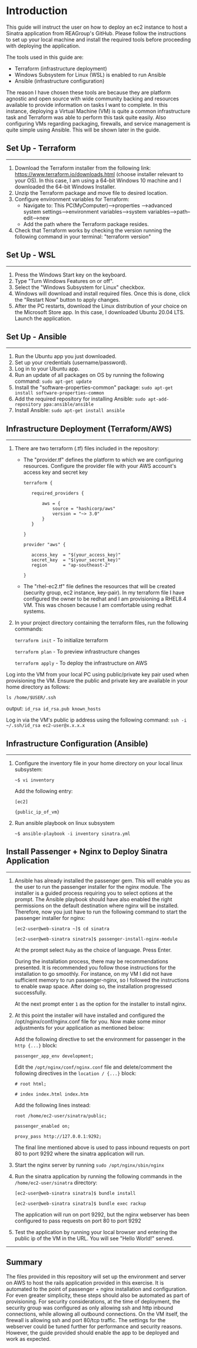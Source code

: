 # Introduction
This guide will instruct the user on how to deploy an ec2 instance to host a Sinatra application from REAGroup's GitHub. Please follow the instructions to set up your local machine and install the required tools before proceeding with deploying the application.

The tools used in this guide are: 
- Terraform (infrastructure deployment)
- Windows Subsystem for Linux (WSL) is enabled to run Ansible
- Ansible (infrastructure configuration)

The reason I have chosen these tools are because they are platform agnostic and open source with wide community backing and resources available to provide information on tasks I want to complete. In this instance, deploying a Virtual Machine (VM) is quite a common infrastructure task and Terraform was able to perform this task quite easily. Also configuring VMs regarding packaging, firewalls, and service management is quite simple using Ansible. This will be shown later in the guide.

## Set Up - Terraform
---
1. Download the Terraform installer from the following link: https://www.terraform.io/downloads.html (choose installer relevant to your OS). In this case, I am using a 64-bit Windows 10 machine and I downloaded the 64-bit Windows Installer.
2. Unzip the Terraform package and move file to desired location.
3. Configure environment variables for Terraform: 
   - Navigate to: This PC(MyComputer)—>properties —>advanced system settings–>environment variables—>system variables—>path–edit–>new
   - Add the path where the Terraform package resides.
4. Check that Terraform works by checking the version running the following command in your terminal: "terraform version"

## Set Up - WSL
---
1. Press the Windows Start key on the keyboard.
2. Type "Turn Windows Features on or off".
3. Select the "Windows Subsystem for Linux" checkbox.
4. Windows will download and install required files. Once this is done, click the "Restart Now" button to apply changes.
5. After the PC restarts, download the Linux distribution of your choice on the Microsoft Store app. In this case, I downloaded Ubuntu 20.04 LTS. Launch the application.

## Set Up - Ansible
---
1. Run the Ubuntu app you just downloaded.
2. Set up your credentials (username/password).
3. Log in to your Ubuntu app.
4. Run an update of all packages on OS by running the following command: 
   `sudo apt-get update`
5. Install the "software-properties-common" package: `sudo apt-get install software-properties-common`
6. Add the required repository for installing Ansible: `sudo apt-add-repository ppa:ansible/ansible`
7. Install Ansible: `sudo apt-get install ansible`

## Infrastructure Deployment (Terraform/AWS)
---
1. There are two terraform (.tf) files included in the repository:
   - The "provider.tf" defines the platform to which we are configuring resources. Configure the provider file with your AWS account's access key and secret key
     
        `terraform {`
        
            required_providers {
                
                aws = {
                    source = "hashicorp/aws"
                    version = "~> 3.0"
                }
            }
        `}`

        `provider "aws" {` 
            
            access_key  = "$(your_access_key)"
            secret_key  = "$(your_secret_key)"
            region      = "ap-southeast-2"
        `}`
   - The "rhel-ec2.tf" file defines the resources that will be created (security group, ec2 instance, key-pair). In my terraform file I have configured the owner to be redhat and I am provisioning a RHEL8.4 VM. This was chosen because I am comfortable using redhat systems.
2. In your project directory containing the terraform files, run the following commands:

    `terraform init` - To initialize terraform

    `terraform plan` - To preview infrastructure changes

    `terraform apply` - To deploy the infrastructure on AWS

Log into the VM from your local PC using public/private key pair used when provisioning the VM. Ensure the public and private key are available in your home directory as follows:

`ls /home/$USER/.ssh`

output: `id_rsa id_rsa.pub known_hosts`

Log in via the VM's public ip address using the following command: `ssh -i ~/.ssh/id_rsa ec2-user@x.x.x.x`

## Infrastructure Configuration (Ansible)
---
1. Configure the inventory file in your home directory on your local linux subsystem:
   
   `~$ vi inventory`

    Add the following entry:

    `[ec2]`
    
    `{public_ip_of_vm}`

2. Run ansible playbook on linux subsystem
   
   `~$ ansible-playbook -i inventory sinatra.yml`

## Install Passenger + Nginx to Deploy Sinatra Application
---
1. Ansible has already installed the passenger gem. This will enable you as the user to run the passenger installer for the nginx module. The installer is a guided process requiring you to select options at the prompt. The Ansible playbook should have also enabled the right permissions on the default destination where nginx will be installed. Therefore, now you just have to run the following command to start the passenger installer for nginx:

    `[ec2-user@web-sinatra ~]$ cd sinatra`
    
    `[ec2-user@web-sinatra sinatra]$ passenger-install-nginx-module`

    At the prompt select `Ruby` as the choice of language. Press Enter.
    
    During the installation process, there may be recommendations presented. It is recommended you follow those instructions for the installation to go smoothly. For instance, on my VM I did not have sufficient memory to run passenger-nginx, so I followed the instructions to enable swap space. After doing so, the installation progressed successfully.

    At the next prompt enter `1` as the option for the installer to install nginx.

2. At this point the installer will have installed and configured the /opt/nginx/conf/nginx.conf file for you. Now make some minor adjustments for your application as mentioned below:

    Add the following directive to set the environment for passenger in the `http {...}` block:
    
    `passenger_app_env development;`

    Edit the `/opt/nginx/conf/nginx.conf` file and delete/comment the following directives in the `location / {...}` block:

    `# root html;`

    `# index index.html index.htm`

    Add the following lines instead:

    `root /home/ec2-user/sinatra/public;`

    `passenger_enabled on;`

    `proxy_pass http://127.0.0.1:9292;`

    The final line mentioned above is used to pass inbound requests on port 80 to port 9292 where the sinatra application will run.

3. Start the nginx server by running `sudo /opt/nginx/sbin/nginx`

4. Run the sinatra application by running the following commands in the `/home/ec2-user/sinatra` directory:

    `[ec2-user@web-sinatra sinatra]$ bundle install`

    `[ec2-user@web-sinatra sinatra]$ bundle exec rackup`

    The application will run on port 9292, but the nginx webserver has been configured to pass requests on port 80 to port 9292

5. Test the application by running your local browser and entering the public ip of the VM in the URL. You will see "Hello World!" served. 

---
## Summary
The files provided in this repository will set up the environment and server on AWS to host the rails application provided in this exercise. It is automated to the point of passenger + nginx installation and configuration. For even greater simplicity, these steps should also be automated as part of provisioning. For security considerations, at the time of deployment, the security group was configured as only allowing ssh and http inbound connections, while allowing all outbound connections. On the VM itself, the firewall is allowing ssh and port 80/tcp traffic. The settings for the webserver could be tuned further for performance and security reasons. However, the guide provided should enable the app to be deployed and work as expected.
